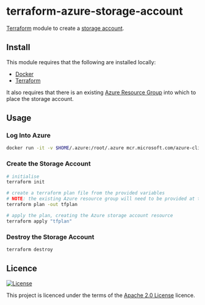 # terraform-azure-storage-account
[Terraform](https://www.terraform.io) module to create a [storage account](https://docs.microsoft.com/en-us/azure/storage/common/storage-account-overview).

## Install
This module requires that the following are installed locally:
* [Docker](https://www.docker.com/get-started)
* [Terraform](https://learn.hashicorp.com/tutorials/terraform/install-cli)

It also requires that there is an existing [Azure Resource Group](https://docs.microsoft.com/en-us/azure/azure-resource-manager/management/manage-resource-groups-portal) into which to place the storage account.

## Usage

### Log Into Azure
```bash
docker run -it -v $HOME/.azure:/root/.azure mcr.microsoft.com/azure-cli az login
```

### Create the Storage Account
```bash
# initialise 
terraform init

# create a terraform plan file from the provided variables
# NOTE: the existing Azure resource group will need to be provided at the command-line 
terraform plan -out tfplan

# apply the plan, creating the Azure storage account resource
terraform apply "tfplan"
```

### Destroy the Storage Account
```bash
terraform destroy
```

## Licence
[![License](https://img.shields.io/badge/License-Apache%202.0-blue.svg)](https://opensource.org/licenses/Apache-2.0)

This project is licenced under the terms of the [Apache 2.0 License](LICENCE.md) licence.